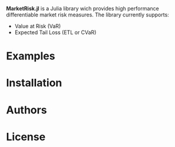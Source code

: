 **MarketRisk.jl** is a Julia library wich provides high performance differentiable market risk measures. The library currently supports:

- Value at Risk (VaR)
- Expected Tail Loss (ETL or CVaR)


# Examples
# Installation
# Authors
# License

